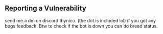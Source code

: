 

## Reporting a Vulnerability

send me a dm on discord thynico. (the dot is included lol) if you got any bugs feedback. Btw to check if the bot is down you can do bread status.
